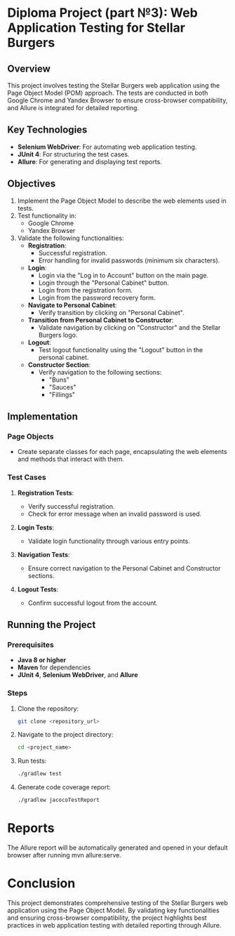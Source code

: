 # Diploma Project (part №3): Web Application Testing for Stellar Burgers

## Overview
This project involves testing the Stellar Burgers web application using the Page Object Model (POM) approach. The tests are conducted in both Google Chrome and Yandex Browser to ensure cross-browser compatibility, and Allure is integrated for detailed reporting.

## Key Technologies
- **Selenium WebDriver**: For automating web application testing.
- **JUnit 4**: For structuring the test cases.
- **Allure**: For generating and displaying test reports.

## Objectives
1. Implement the Page Object Model to describe the web elements used in tests.
2. Test functionality in:
   - Google Chrome
   - Yandex Browser
3. Validate the following functionalities:
   - **Registration**:
     - Successful registration.
     - Error handling for invalid passwords (minimum six characters).
   - **Login**:
     - Login via the "Log in to Account" button on the main page.
     - Login through the "Personal Cabinet" button.
     - Login from the registration form.
     - Login from the password recovery form.
   - **Navigate to Personal Cabinet**:
     - Verify transition by clicking on "Personal Cabinet".
   - **Transition from Personal Cabinet to Constructor**:
     - Validate navigation by clicking on "Constructor" and the Stellar Burgers logo.
   - **Logout**:
     - Test logout functionality using the "Logout" button in the personal cabinet.
   - **Constructor Section**:
     - Verify navigation to the following sections:
       - "Buns"
       - "Sauces"
       - "Fillings"

## Implementation

### Page Objects
- Create separate classes for each page, encapsulating the web elements and methods that interact with them.

### Test Cases
1. **Registration Tests**:
   - Verify successful registration.
   - Check for error message when an invalid password is used.

2. **Login Tests**:
   - Validate login functionality through various entry points.

3. **Navigation Tests**:
   - Ensure correct navigation to the Personal Cabinet and Constructor sections.

4. **Logout Tests**:
   - Confirm successful logout from the account.

## Running the Project

### Prerequisites
- **Java 8 or higher**
- **Maven** for dependencies
- **JUnit 4**, **Selenium WebDriver**, and **Allure**

  
### Steps
1. Clone the repository:
   ```bash
   git clone <repository_url>
   ```
2. Navigate to the project directory:
   ```bash
   cd <project_name>
   ```
3. Run tests:
   ```bash
   ./gradlew test
   ```
4. Generate code coverage report:
   ```bash
   ./gradlew jacocoTestReport
   ```

# Reports
The Allure report will be automatically generated and opened in your default browser after running mvn allure:serve.

# Conclusion
This project demonstrates comprehensive testing of the Stellar Burgers web application using the Page Object Model. By validating key functionalities and ensuring cross-browser compatibility, the project highlights best practices in web application testing with detailed reporting through Allure.
